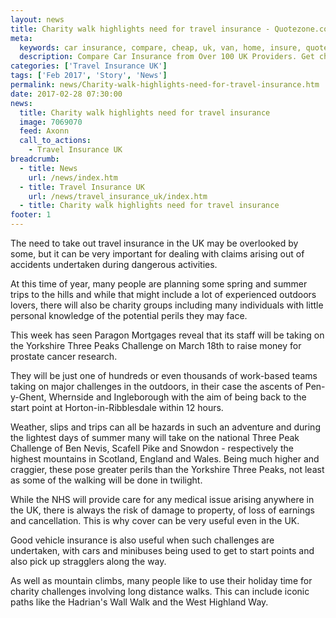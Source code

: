 ```yaml
---
layout: news
title: Charity walk highlights need for travel insurance - Quotezone.co.uk
meta:
  keywords: car insurance, compare, cheap, uk, van, home, insure, quotes, online, comparison, bike, loans, life
  description: Compare Car Insurance from Over 100 UK Providers. Get cheap quotes online now using our fast, free, secure comparison site
categories: ['Travel Insurance UK']
tags: ['Feb 2017', 'Story', 'News']
permalink: news/Charity-walk-highlights-need-for-travel-insurance.htm
date: 2017-02-28 07:30:00
news:
  title: Charity walk highlights need for travel insurance
  image: 7069070
  feed: Axonn
  call_to_actions:
    - Travel Insurance UK
breadcrumb:
  - title: News
    url: /news/index.htm
  - title: Travel Insurance UK
    url: /news/travel_insurance_uk/index.htm
  - title: Charity walk highlights need for travel insurance
footer: 1
---
```


The need to take out travel insurance in the UK may be overlooked by some, but it can be very important for dealing with claims arising out of accidents undertaken during dangerous activities.

At this time of year, many people are planning some spring and summer trips to the hills and while that might include a lot of experienced outdoors lovers, there will also be charity groups including many individuals with little personal knowledge of the potential perils they may face.

This week has seen Paragon Mortgages reveal that its staff will be taking on the Yorkshire Three Peaks Challenge on March 18th to raise money for prostate cancer research.

They will be just one of hundreds or even thousands of work-based teams taking on major challenges in the outdoors, in their case the ascents of Pen-y-Ghent, Whernside and Ingleborough with the aim of being back to the start point at Horton-in-Ribblesdale within 12 hours.

Weather, slips and trips can all be hazards in such an adventure and during the lightest days of summer many will take on the national Three Peak Challenge of Ben Nevis, Scafell Pike and Snowdon - respectively the highest mountains in Scotland, England and Wales. Being much higher and craggier, these pose greater perils than the Yorkshire Three Peaks, not least as some of the walking will be done in twilight.

While the NHS will provide care for any medical issue arising anywhere in the UK, there is always the risk of damage to property, of loss of earnings and cancellation. This is why cover can be very useful even in the UK.

Good vehicle insurance is also useful when such challenges are undertaken, with cars and minibuses being used to get to start points and also pick up stragglers along the way.

As well as mountain climbs, many people like to use their holiday time for charity challenges involving long distance walks. This can include iconic paths like the Hadrian&#39;s Wall Walk and the West Highland Way. &nbsp;
